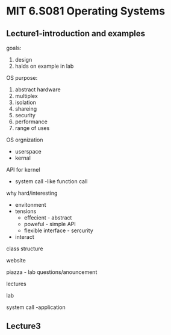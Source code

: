 # MIT 6.S081 Operating Systems

## Lecture1-introduction and examples

goals:

1. design
2. halds on example in lab



OS purpose:

1. abstract hardware
2. multiplex
3. isolation
4. shareing
5. security
6. performance
7. range of uses



OS orgnization

- userspace
- kernal

API for kernel

- system call -like function call



why hard/interesting

- envitonment
- tensions
  - effecient - abstract
  - poweful - simple API
  - flexible interface - sercurity
- interact



class structure

website

piazza - lab questions/anouncement

lectures 

lab





system call -application    







## Lecture3







